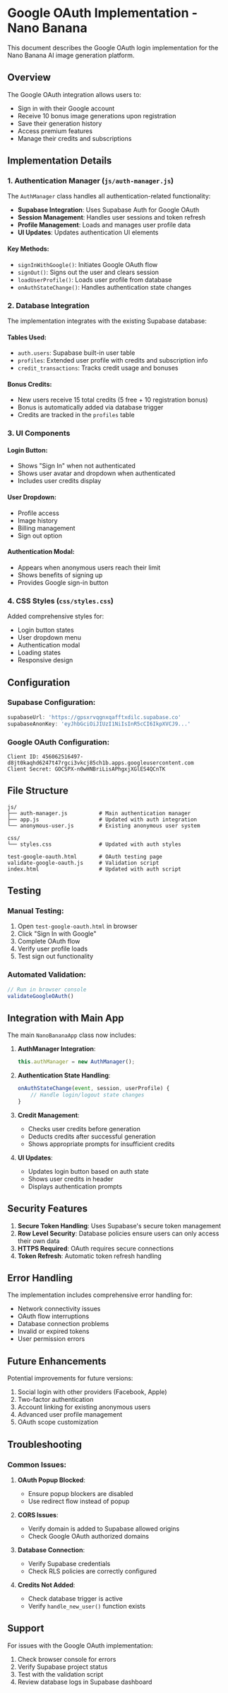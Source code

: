 # Google OAuth Implementation - Nano Banana

This document describes the Google OAuth login implementation for the Nano Banana AI image generation platform.

## Overview

The Google OAuth integration allows users to:
- Sign in with their Google account
- Receive 10 bonus image generations upon registration
- Save their generation history
- Access premium features
- Manage their credits and subscriptions

## Implementation Details

### 1. Authentication Manager (`js/auth-manager.js`)

The `AuthManager` class handles all authentication-related functionality:

- **Supabase Integration**: Uses Supabase Auth for Google OAuth
- **Session Management**: Handles user sessions and token refresh
- **Profile Management**: Loads and manages user profile data
- **UI Updates**: Updates authentication UI elements

#### Key Methods:
- `signInWithGoogle()`: Initiates Google OAuth flow
- `signOut()`: Signs out the user and clears session
- `loadUserProfile()`: Loads user profile from database
- `onAuthStateChange()`: Handles authentication state changes

### 2. Database Integration

The implementation integrates with the existing Supabase database:

#### Tables Used:
- `auth.users`: Supabase built-in user table
- `profiles`: Extended user profile with credits and subscription info
- `credit_transactions`: Tracks credit usage and bonuses

#### Bonus Credits:
- New users receive 15 total credits (5 free + 10 registration bonus)
- Bonus is automatically added via database trigger
- Credits are tracked in the `profiles` table

### 3. UI Components

#### Login Button:
- Shows "Sign In" when not authenticated
- Shows user avatar and dropdown when authenticated
- Includes user credits display

#### User Dropdown:
- Profile access
- Image history
- Billing management
- Sign out option

#### Authentication Modal:
- Appears when anonymous users reach their limit
- Shows benefits of signing up
- Provides Google sign-in button

### 4. CSS Styles (`css/styles.css`)

Added comprehensive styles for:
- Login button states
- User dropdown menu
- Authentication modal
- Loading states
- Responsive design

## Configuration

### Supabase Configuration:
```javascript
supabaseUrl: 'https://gpsxrvqgnxqafftxdilc.supabase.co'
supabaseAnonKey: 'eyJhbGciOiJIUzI1NiIsInR5cCI6IkpXVCJ9...'
```

### Google OAuth Configuration:
```
Client ID: 456062516497-d8jt0kaqhd6247t47rgci3vkcj85ch1b.apps.googleusercontent.com
Client Secret: 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
```

## File Structure

```
js/
├── auth-manager.js          # Main authentication manager
├── app.js                   # Updated with auth integration
└── anonymous-user.js        # Existing anonymous user system

css/
└── styles.css               # Updated with auth styles

test-google-oauth.html       # OAuth testing page
validate-google-oauth.js     # Validation script
index.html                   # Updated with auth script
```

## Testing

### Manual Testing:
1. Open `test-google-oauth.html` in browser
2. Click "Sign In with Google"
3. Complete OAuth flow
4. Verify user profile loads
5. Test sign out functionality

### Automated Validation:
```javascript
// Run in browser console
validateGoogleOAuth()
```

## Integration with Main App

The main `NanoBananaApp` class now includes:

1. **AuthManager Integration**:
   ```javascript
   this.authManager = new AuthManager();
   ```

2. **Authentication State Handling**:
   ```javascript
   onAuthStateChange(event, session, userProfile) {
       // Handle login/logout state changes
   }
   ```

3. **Credit Management**:
   - Checks user credits before generation
   - Deducts credits after successful generation
   - Shows appropriate prompts for insufficient credits

4. **UI Updates**:
   - Updates login button based on auth state
   - Shows user credits in header
   - Displays authentication prompts

## Security Features

1. **Secure Token Handling**: Uses Supabase's secure token management
2. **Row Level Security**: Database policies ensure users can only access their own data
3. **HTTPS Required**: OAuth requires secure connections
4. **Token Refresh**: Automatic token refresh handling

## Error Handling

The implementation includes comprehensive error handling for:
- Network connectivity issues
- OAuth flow interruptions
- Database connection problems
- Invalid or expired tokens
- User permission errors

## Future Enhancements

Potential improvements for future versions:
1. Social login with other providers (Facebook, Apple)
2. Two-factor authentication
3. Account linking for existing anonymous users
4. Advanced user profile management
5. OAuth scope customization

## Troubleshooting

### Common Issues:

1. **OAuth Popup Blocked**:
   - Ensure popup blockers are disabled
   - Use redirect flow instead of popup

2. **CORS Issues**:
   - Verify domain is added to Supabase allowed origins
   - Check Google OAuth authorized domains

3. **Database Connection**:
   - Verify Supabase credentials
   - Check RLS policies are correctly configured

4. **Credits Not Added**:
   - Check database trigger is active
   - Verify `handle_new_user()` function exists

## Support

For issues with the Google OAuth implementation:
1. Check browser console for errors
2. Verify Supabase project status
3. Test with the validation script
4. Review database logs in Supabase dashboard